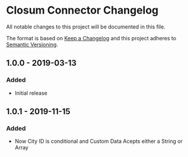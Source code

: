 # Closum Connector Changelog

All notable changes to this project will be documented in this file.

The format is based on [Keep a Changelog](http://keepachangelog.com/) and this project adheres to [Semantic Versioning](http://semver.org/).

## 1.0.0 - 2019-03-13
### Added
- Initial release

## 1.0.1 - 2019-11-15
### Added
- Now City ID is conditional and Custom Data Acepts either a String or Array
